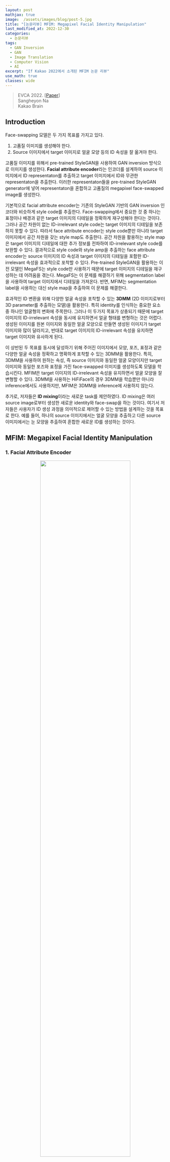 ```yaml
---
layout: post
mathjax: true
image:  /assets/images/blog/post-5.jpg
title: "[논문리뷰] MFIM: Megapixel Facial Identity Manipulation"
last_modified_at: 2022-12-30
categories:
  - 논문리뷰
tags:
  - GAN Inversion
  - GAN
  - Image Translation
  - Computer Vision
  - AI
excerpt: "If Kakao 2022에서 소개된 MFIM 논문 리뷰"
use_math: true
classes: wide
---
```


> EVCA 2022. [[Paper](https://www.ecva.net/papers/eccv_2022/papers_ECCV/papers/136730145.pdf)]  
> Sangheyon Na  
> Kakao Brain  

## Introduction
Face-swapping 모델은 두 가지 목표를 가지고 있다. 

1. 고품질 이미지를 생성해야 한다.
2. Source 이미지에서 target 이미지로 얼굴 모양 등의 ID 속성을 잘 옮겨야 한다.

고품질 이미지를 위해서 pre-trained StyleGAN을 사용하여 GAN inversion 방식으로 이미지를 생성한다. **Facial attribute encoder**라는 인코더를 설계하여 source 이미지에서 ID representaton를 추출하고 target 이미지에서 ID와 무관한 representaton을 추출한다. 이러한 representaton들을 pre-trained StyleGAN generator에 넣어 representaton을 혼합하고 고품질의 megapixel face-swapped image를 생성한다. 

기본적으로 facial attribute encoder는 기존의 StyleGAN 기반의 GAN inversion 인코더와 비슷하게 style code를 추출한다. Face-swapping에서 중요한 것 중 하나는 표정이나 배경과 같은 target 이미지의 디테일을 정확하게 재구성해야 한다는 것이다. 그러나 공간 차원이 없는 ID-irrelevant style code는 target 이미지의 디테일을 보존하지 못할 수 있다. 따라서 face attribute encoder는 style code뿐만 아니라 target 이미지에서 공간 차원을 갖는 style map도 추출한다. 공간 차원을 활용하는 style map은 target 이미지의 디테일에 대한 추가 정보를 전파하여 ID-irrelevant style code를 보완할 수 있다. 결과적으로 style code와 style amp을 추출하는 face attribute encoder는 source 이미지의 ID 속성과 target 이미지의 디테일을 포함한 ID-irrelevant 속성을 효과적으로 포착할 수 있다. Pre-trained StyleGAN을 활용하는 이전 모델인 MegaFS는 style code만 사용하기 때문에 target 이미지의 디테일을 재구성하는 데 어려움을 겪는다. MegaFS는 이 문제를 해결하기 위해 segmentation label을 사용하여 target 이미지에서 디테일을 가져온다. 반면, MFIM는 segmentation label을 사용하는 대신 style map을 추출하여 이 문제를 해결한다. 

효과적인 ID 변환을 위해 다양한 얼굴 속성을 포착할 수 있는 **3DMM** (2D 이미지로부터 3D parameter를 추출하는 모델)을 활용한다. 특히 identity를 인식하는 중요한 요소 중 하나인 얼굴형의 변화에 주목한다. 그러나 이 두가지 목표가 상충되기 때문에 target 이미지의 ID-irrelevant 속성을 동시에 유지하면서 얼굴 형태를 변형하는 것은 어렵다. 생성된 이미지를 원본 이미지와 동일한 얼굴 모양으로 만들면 생성된 이미지가 target 이미지와 많이 달라지고, 반대로 target 이미지의 ID-irrelevant 속성을 유지하면 target 이미지와 유사하게 된다. 

이 상반된 두 목표를 동시에 달성하기 위해 주어진 이미지에서 모양, 포즈, 표정과 같은 다양한 얼굴 속성을 정확하고 명확하게 포착할 수 있는 3DMM을 활용한다. 특히, 3DMM을 사용하여 원하는 속성, 즉 source 이미지와 동일한 얼굴 모양이지만 target 이미지와 동일한 포즈와 표정을 가진 face-swapped 이미지를 생성하도록 모델을 학습시킨다. MFIM은 target 이미지의 ID-irrelevant 속성을 유지하면서 얼굴 모양을 잘 변형할 수 있다. 3DMM을 사용하는 HiFiFace의 경우 3DMM을 학습뿐만 아니라 inference에서도 사용하지만, MFIM은 3DMM을 inference에 사용하지 않는다. 

추가로, 저자들은 **ID mixing**이라는 새로운 task를 제안하였다. ID mixing은 여러 source image로부터 생성한 새로운 identity와 face-swap을 하는 것이다. 여기서 저자들은 사용자가 ID 생성 과정을 의미적으로 제어할 수 있는 방법을 설계하는 것을 목표로 한다. 예를 들어, 하나의 source 이미지에서는 얼굴 모양을 추출하고 다른 source 이미지에서는 눈 모양을 추출하여 혼합한 새로운 ID를 생성하는 것이다. 

## MFIM: Megapixel Facial Identity Manipulation
### 1. Facial Attribute Encoder

<center><img src='{{"/assets/img/mfim/mfim-faceswap.PNG" | relative_url}}' width="75%"></center>

<br>
Facial attribute encoder의 구조는 위와 같다. 먼저 pSp 인코더와 같이 주어진 이미지로부터 hierarchical latent map들을 뽑는다. 그런 다음 map-to-code(M2C) 블럭과 map-to-map(M2M) 블럭으로 style code와 style map을 각각 생성한 뒤 pre-trained StyleGAN generator에 입력한다. 

##### Style code
Facial attribute encoder는 주어진 이미지를 latent space $\mathcal{S}$로 매핑하여 style code 26개를 추출한다. Coarse resolution (4x4 ~ 16x16)에 해당하는 style code는 target 이미지 $x_{tgt}$로부터 추출되며 전체 구조나 포즈같은 전체적인 측면을 합성한다. 반대로 fine resolution (32x32 ~ 1024x1024)애 해당하는 style code는 source 이미지 $x_{src}$로부터 추출되며 얼굴 모양, 눈, 코, 입술과 같은 상대적으로 국소적인 측면을 합성한다. 이러한 관점에서 $x_{tgt}$로부터 추출된 style code를 ID-irrelevant style code, $x_{src}$로부터 추출된 style code를 ID style code라 부른다. 한편, target 이미지의 디테일(표정, 배경 등)을 재구성하는 것이 중요하지만 ID-irrelevant style code는 공간 차원이 없기 때문에 이러한 디테일을 잃는다. 

##### Style map
$x_{tgt}$의 디테일을 보존하기 위하여 인코더에서 $x_{tgt}$로부터 공간 차원을 가지는 style map을 추출한다. 구체적으로, 인코더의 M2M 블럭들이 입력되는 latent map과 동일한 크기의 style map을 생성한다. 그런 다음 이 style map들이 noise input으로 pre-trained StyleGAN generator에 입력되어 미세한 디테일들을 생성한다. 

### 2. Training Objectives
##### ID loss
$x_{swap}$이 $x_{src}$와 같은 identity를 가져야 하기 때문에 ID loss를 cosine similarity로 계산한다.

$$
\begin{equation}
\mathcal{L}_{id} = 1 - \cos (R(x_{swap}), R(x_{src}))
\end{equation}
$$

($R$은 pre-train된 얼굴 인식 모델)

##### Reconstruction loss
ID와 관련된 영역을 제외하고는 $x_{swap}$이 $x_{tgt}$와 비슷해야 한다. 이 제약을 부과하기 위해 픽셀 수준 L1 loss와 LPIPS loss를 채택하여 다음과 같이 reconstruction loss를 정의한다. 

$$
\begin{equation}
\mathcal{L}_{recon} = L_1 (x_{swap}, x_{tgt}) + LPIPS (x_{swap}, x_{tgt})
\end{equation}
$$

##### Adversarial loss
$x_{swap}$을 현실적으로 만들기 위해서 non-saturating adversarial loss와 R1 regularization을 사용한다. 

##### 3DMM supervision
$x_{src}$와 동일한 얼굴 모양, $x_{tgt}$와 동일한 포즈 및 표정을 갖도록 $x_{swap}$을 강제해야 한다. 이러한 제약 조건에 대해 3DMM을 사용하여 다음과 같은 loss를 정의한다. 

$$
\begin{equation}
\mathcal{L}_{shape} = \| s_{swap} - s_{src} \|_2 \\
\mathcal{L}_{pose} = \| p_{swap} - p_{tgt} \|_2 \\
\mathcal{L}_{exp} = \| e_{swap} - e_{tgt} \|_2 \\
\end{equation}
$$

$s$, $p$, $e$는 3DMM의 인코더에서 추출한 얼굴 모양(shape), 포즈(pose), 표정(exp) 파라미터이다. 이와 같이 3DMM은 학습 과정에서 loss 계산을 위해서만 사용되면 inference에서는 사용되지 않는다. 

##### Full objective
전체 loss $\mathcal{L}$은 다음과 같다. 

$$
\begin{aligned}
\mathcal{L} = & \; \lambda_{id} \mathcal{L}_{id} + \lambda_{recon} \mathcal{L}_{recon} + \lambda_{adv} \mathcal{L}_{adv} + \lambda_{R_1} \mathcal{L}_{R_!} \\
& + \lambda_{shape} \mathcal{L}_{shape} + \lambda_{pose} \mathcal{L}_{pose} + \lambda_{exp} \mathcal{L}_{exp}
\end{aligned}
$$

### 3. ID Mixing

<center><img src='{{"/assets/img/mfim/mfim-mixing.PNG" | relative_url}}' width="45%"></center>

<br>
ID Mixing으로 사용자가 ID 생성 과정을 semantically control 할 수 있도록 여러 source 이미지로부터 ID style code를 뽑아 섞는다. 위 그림에서는 2개의 source 이미지로부터 ID mixing을 하지만 여러 source 이미지를 사용하는 것으로 일반화할 수 있다. 2개의 source 이미지를 사용하는 경우, 사용자는 하나의 source 이미지로부터 global ID 속성을 가져오고 다른 source 이미지로부터 local ID 속성을 가져와 섞은 뒤 ID-mixed 이미지 $x_{image}$를 합성할 수 있다.

위 그림에서는 ID-irrelevant style code와 style map을 $x_{tgt}$에서 추출하고, ID style code를 global source 이미지 $x_{src}^{gb}$와 local source 이미지 $x_{src}^{lc}$에서 추출하였다. Global ID style code는 coarse resolution에서 사용되며 local ID style code는 fine resolution에서 사용된다. 

## Experiments
- Baseline: Deepfakes, FaceShifter, Sim-Swap, HifiFace, InfoSwap, MegaFs, SmoothSwap
- Dataset: FFHQ (train), FaceForensics++ & CelebA-HQ (evaluation)
- Evaluation metric
1. identity, shape, expression: 얼굴 인식 모델의 feature space에서의 $L_2$ 거리
2. pose: 3DMM의 파라미터 space에서의 $L_2$ 거리
3. posh-HN: pose 예측 모델의 feature space에서의 $L_2$ 거리

다음은 CelebA-HQ에 대한 결과이다. 

<center><img src='{{"/assets/img/mfim/mfim-fig1.PNG" | relative_url}}' width="55%"></center>

<br>
FaceForensics++와 CelebA-HQ에 대한 정량적 비교는 다음과 같다. 

<center><img src='{{"/assets/img/mfim/mfim-table1.PNG" | relative_url}}' width="65%"></center>
<br>
<center><img src='{{"/assets/img/mfim/mfim-table2.PNG" | relative_url}}' width="65%"></center>
<br>

다음은 baseline들과의 정량적 비교이다. 

<center><img src='{{"/assets/img/mfim/mfim-fig2.PNG" | relative_url}}' width="80%"></center>

### Ablation Study

<center><img src='{{"/assets/img/mfim/mfim-fig3.PNG" | relative_url}}' width="80%"></center>
<br>
<center><img src='{{"/assets/img/mfim/mfim-table3.PNG" | relative_url}}' width="65%"></center>

### ID Mixing

<center><img src='{{"/assets/img/mfim/mfim-fig4.PNG" | relative_url}}' width="80%"></center>
<br>
<center><img src='{{"/assets/img/mfim/mfim-table4.PNG" | relative_url}}' width="65%"></center>